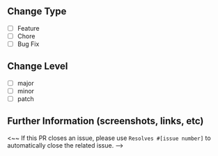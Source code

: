 ## Change Type

* [ ] Feature
* [ ] Chore
* [ ] Bug Fix

## Change Level

* [ ] major
* [ ] minor
* [ ] patch

## Further Information (screenshots, links, etc)

<~~ If this PR closes an issue, please use `Resolves #[issue number]` to
automatically close the related issue. -->
